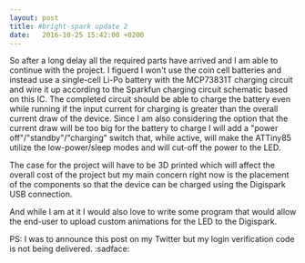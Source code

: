 ```yaml
---
layout: post
title: #bright-spark update 2
date:   2016-10-25 15:42:00 +0200
---
```

So after a long delay all the required parts have arrived and I am able to continue with the project. I figuerd I won't use the coin cell batteries and instead use a single-cell Li-Po battery with the MCP73831T charging circuit and wire it up according to the Sparkfun charging circuit schematic based on this IC. The completed circuit should be able to charge the battery even while running if the input current for charging is greater than the overall current draw of the device. Since I am also considering the option that the current draw will be too big for the battery to charge I will add a "power off"/"standby"/"charging" switch that, while active, will make the ATTiny85 utilize the low-power/sleep modes and will cut-off the power to the LED.

The case for the project will have to be 3D printed which will affect the overall cost of the project but my main concern right now is the placement of the components so that the device can be charged using the Digispark USB connection.

And while I am at it I would also love to write some program that would allow the end-user to upload custom animations for the LED to the Digispark.

PS: I was to announce this post on my Twitter but my login verification code is not being delivered. :sadface:
